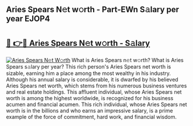 ## Aries Spears N𝚎t w𝚘rth - Part-EWn S𝚊lary per year EJOP4

# <h2><a href="http://gc4dle.nevu.top/?p=Aries+Spears">🔗 👉🔴 Aries Spears N𝚎t w𝚘rth - S𝚊lary</a></h2>

[![Aries Spears N𝚎t W𝚘rth](https://i.imgur.com/Oavwk0R.jpeg)](http://gc4dle.nevu.top/?p=Aries+Spears)
What is Aries Spears n𝚎t w𝚘rth? What is Aries Spears s𝚊lary per year?
This rich person's Aries Spears net worth is sizable, earning him a place among the most wealthy in his industry. Although his annual salary is considerable, it is dwarfed by his believed Aries Spears net worth, which stems from his numerous business ventures and real estate holdings. This affluent individual, whose Aries Spears net worth is among the highest worldwide, is recognized for his business acumen and financial acumen. This rich individual, whose Aries Spears net worth is in the billions and who earns an impressive salary, is a prime example of the force of commitment, hard work, and financial wisdom.

